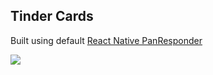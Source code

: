 ## Tinder Cards

Built using default [React Native PanResponder](https://reactnative.dev/docs/panresponder)

![](https://media.giphy.com/media/KCN2CoejoABqVHeoJr/giphy.gif)
